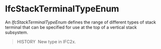 IfcStackTerminalTypeEnum
========================

An _IfcStackTerminalTypeEnum_ defines the range of different types of stack terminal that can be specified for use at the top of a vertical stack subsystem.

> HISTORY&nbsp; New type in IFC2x.

